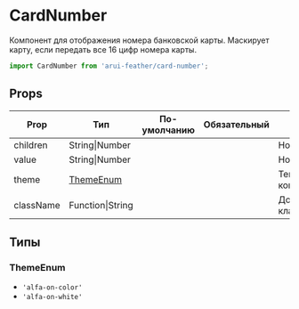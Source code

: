 # CardNumber

Компонент для отображения номера банковской карты.
Маскирует карту, если передать все 16 цифр номера карты.

```javascript
import CardNumber from 'arui-feather/card-number';
```




## Props


| Prop  | Тип  | По-умолчанию | Обязательный | Описание |
| ----- | ---- | ------------ | ------------ |----------|
| children | String\|Number |  |  | Номер карты |
| value | String\|Number |  |  | Номер карты |
| theme | [ThemeEnum](#ThemeEnum) |  |  | Тема компонента |
| className | Function\|String |  |  | Дополнительный класс |







## Типы






### <a id="ThemeEnum"></a>ThemeEnum

 * `'alfa-on-color'`
 * `'alfa-on-white'`



